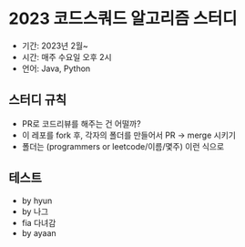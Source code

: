 # 2023 코드스쿼드 알고리즘 스터디

- 기간: 2023년 2월~
- 시간: 매주 수요일 오후 2시
- 언어: Java, Python

## 스터디 규칙
- PR로 코드리뷰를 해주는 건 어떨까?
- 이 레포를 fork 후, 각자의 폴더를 만들어서 PR -> merge 시키기
- 폴더는 (programmers or leetcode/이름/몇주) 이런 식으로

## 테스트
- by hyun
- by 나그
- fia 다녀감
- by ayaan